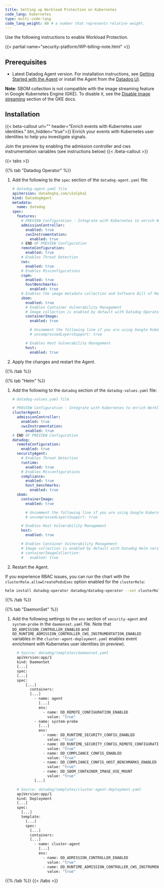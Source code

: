 ```yaml
---
title: Setting up Workload Protection on Kubernetes
code_lang: kubernetes
type: multi-code-lang
code_lang_weight: 60 # a number that represents relative weight.
---
```


Use the following instructions to enable Workload Protection.

{{< partial name="security-platform/WP-billing-note.html" >}}

## Prerequisites

- Latest Datadog Agent version. For installation instructions, see [Getting Started with the Agent][5] or install the Agent from the [Datadog UI][6].

**Note**: SBOM collection is not compatible with the image streaming feature in Google Kubernetes Engine (GKE). To disable it, see the [Disable Image streaming][7] section of the GKE docs.

## Installation

{{< beta-callout url="" header="Enrich events with Kubernetes user identities." btn_hidden="true">}}
Enrich your events with Kubernetes user identities to help you investigate signals.

Join the preview by enabling the admission controller and cws instrumentation variables (see instructions below)
{{< /beta-callout >}}

{{< tabs >}}

{{% tab "Datadog Operator" %}}

1. Add the following to the `spec` section of the `datadog-agent.yaml` file:

    ```yaml
    # datadog-agent.yaml file
    apiVersion: datadoghq.com/v2alpha1
    kind: DatadogAgent
    metadata:
      name: datadog
    spec:
      features:
        # PREVIEW Configuration - Integrate with Kubernetes to enrich Workload Protection events with Kubernetes user identities
        admissionController:
          enabled: true
          cwsInstrumentation:
            enabled: true
        # END OF PREVIEW Configuration
        remoteConfiguration:
          enabled: true
        # Enables Threat Detection
        cws:
          enabled: true
        # Enables Misconfigurations
        cspm:
          enabled: true
          hostBenchmarks:
            enabled: true
        # Enables the image metadata collection and Software Bill of Materials (SBOM) collection
        sbom:
          enabled: true
          # Enables Container Vulnerability Management
          # Image collection is enabled by default with Datadog Operator version `>= 1.3.0`
          containerImage:
            enabled: true

            # Uncomment the following line if you are using Google Kubernetes Engine (GKE) or Amazon Elastic Kubernetes (EKS)
            # uncompressedLayersSupport: true

          # Enables Host Vulnerability Management
          host:
            enabled: true
    ```

2. Apply the changes and restart the Agent.

[2]: https://github.com/DataDog/datadog-operator/blob/main/docs/configuration.v2alpha1.md

{{% /tab %}}

{{% tab "Helm" %}}

1. Add the following to the `datadog` section of the `datadog-values.yaml` file:

    ```yaml
    # datadog-values.yaml file

    # PREVIEW Configuration - Integrate with Kubernetes to enrich Workload Protection events with Kubernetes user identities
    clusterAgent:
      admissionController:
        enabled: true
        cwsInstrumentation:
          enabled: true
    # END OF PREVIEW Configuration
    datadog:
      remoteConfiguration:
        enabled: true
      securityAgent:
        # Enables Threat Detection
        runtime:
          enabled: true
        # Enables Misconfigurations
        compliance:
          enabled: true
          host_benchmarks:
            enabled: true
      sbom:
        containerImage:
          enabled: true

          # Uncomment the following line if you are using Google Kubernetes Engine (GKE) or Amazon Elastic Kubernetes (EKS)
          # uncompressedLayersSupport: true

        # Enables Host Vulnerability Management
        host:
          enabled: true

        # Enables Container Vulnerability Management
        # Image collection is enabled by default with Datadog Helm version `>= 3.46.0`
        # containerImageCollection:
        #   enabled: true
    ```

2. Restart the Agent.

If you experience RBAC issues, you can run the chart with the `clusterRole.allowCreatePodsExec` option enabled for the `clusterRole`: 

```sh
helm install datadog-operator datadog/datadog-operator --set clusterRole.allowCreatePodsExec=true
```

{{% /tab %}}

{{% tab "DaemonSet" %}}

1. Add the following settings to the `env` section of `security-agent` and `system-probe` in the `daemonset.yaml` file. Note that `DD_ADMISSION_CONTROLLER_ENABLED` and `DD_RUNTIME_ADMISSION_CONTROLLER_CWS_INSTRUMENTATION_ENABLED` variables in the `cluster-agent-deployment.yaml` enables event enrichment with Kubernetes user identities (in preview).

    ```bash
      # Source: datadog/templates/daemonset.yaml
      apiVersion:app/1
      kind: DaemonSet
      [...]
      spec:
      [...]
      spec:
          [...]
            containers:
            [...]
              - name: agent
                [...]
                env:
                  - name: DD_REMOTE_CONFIGURATION_ENABLED
                    value: "true"
              - name: system-probe
                [...]
                env:
                  - name: DD_RUNTIME_SECURITY_CONFIG_ENABLED
                    value: "true"
                  - name: DD_RUNTIME_SECURITY_CONFIG_REMOTE_CONFIGURATION_ENABLED
                    value: "true"
                  - name: DD_COMPLIANCE_CONFIG_ENABLED
                    value: "true"
                  - name: DD_COMPLIANCE_CONFIG_HOST_BENCHMARKS_ENABLED
                    value: "true"
                  - name: DD_SBOM_CONTAINER_IMAGE_USE_MOUNT
                    value: "true"
              [...]

      # Source: datadog/templates/cluster-agent-deployment.yaml
      apiVersion:app/1
      kind: Deployment
      [...]
      spec:
        [...]
        template:
          [...]
          spec:
            [...]
            containers:
            [...]
              - name: cluster-agent
                [...]
                env:
                  - name: DD_ADMISSION_CONTROLLER_ENABLED
                    value: "true"
                  - name: DD_RUNTIME_ADMISSION_CONTROLLER_CWS_INSTRUMENTATION_ENABLED
                    value: "true"
    ```

{{% /tab %}}
{{< /tabs >}}


[5]: /getting_started/agent
[6]: https://app.datadoghq.com/account/settings/agent/latest
[7]: https://cloud.google.com/kubernetes-engine/docs/how-to/image-streaming#disable
